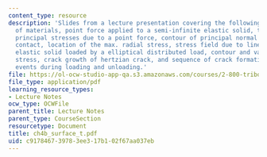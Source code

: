 ```yaml
---
content_type: resource
description: 'Slides from a lecture presentation covering the following topics: Response
  of materials, point force applied to a semi-infinite elastic solid, trajectory of
  principal stresses due to a point force, contour of principal normal stresses, Hertzian
  contact, location of the max. radial stress, stress field due to line load, semi-infinite
  elastic solid loaded by a elliptical distributed load, contour and variation of
  stress, crack growth of hertzian crack, and sequence of crack formation and growth
  events during loading and unloading.'
file: https://ol-ocw-studio-app-qa.s3.amazonaws.com/courses/2-800-tribology-fall-2004/c917846739783ee317b102f67aa037eb_ch4b_surface_t.pdf
file_type: application/pdf
learning_resource_types:
- Lecture Notes
ocw_type: OCWFile
parent_title: Lecture Notes
parent_type: CourseSection
resourcetype: Document
title: ch4b_surface_t.pdf
uid: c9178467-3978-3ee3-17b1-02f67aa037eb
---
```

